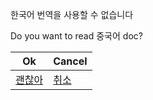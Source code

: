 한국어 번역을 사용할 수 없습니다

Do you want to read 중국어 doc?

| Ok                                             | Cancel                                       |
| ---------------------------------------------- | -------------------------------------------- |
| [괜찮아](https://doc.tmoe.me/zh/prologue.html) | [취소](https://doc.tmoe.me/en/prologue.html) |
